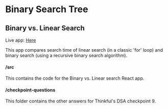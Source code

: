 # Binary Search Tree

## Binary vs. Linear Search

Live app: [Here](https://binary-vs-linear-search.vercel.app/)

This app compares search time of linear search (in a classic 'for' loop) and binary search (using a recursive binary search algorithm).

#### /src

This contains the code for the Binary vs. Linear search React app.

#### /checkpoint-questions

This folder contains the other answers for Thinkful's DSA checkpoint 9.
